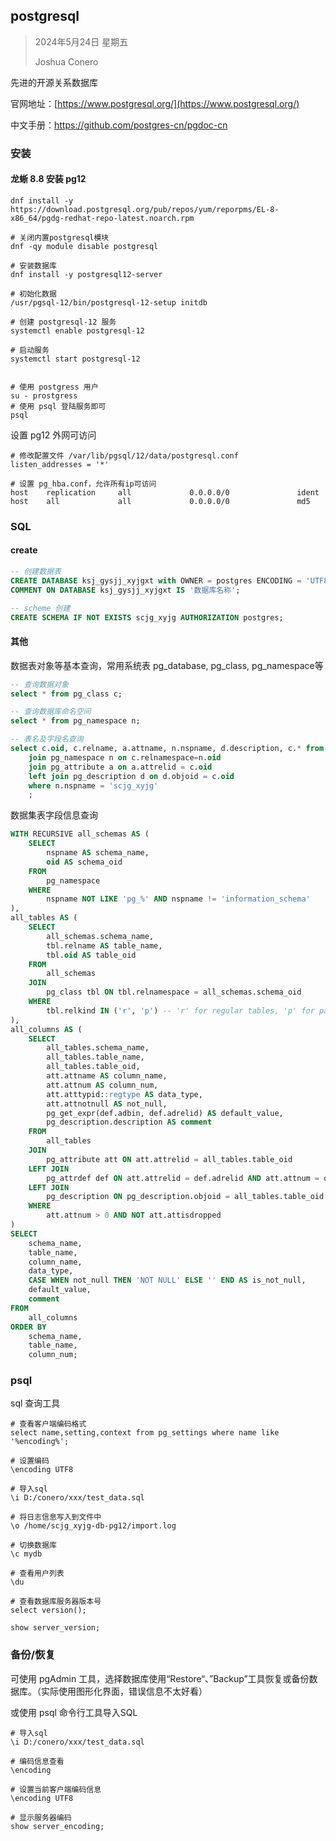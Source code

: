 ## postgresql

> 2024年5月24日 星期五
>
> Joshua Conero



先进的开源关系数据库



官网地址：[https://www.postgresql.org/](https://www.postgresql.org/)

中文手册：https://github.com/postgres-cn/pgdoc-cn



### 安装

#### 龙蜥 8.8 安装 pg12

```shell
dnf install -y https://download.postgresql.org/pub/repos/yum/reporpms/EL-8-x86_64/pgdg-redhat-repo-latest.noarch.rpm

# 关闭内置postgresql模块
dnf -qy module disable postgresql

# 安装数据库
dnf install -y postgresql12-server

# 初始化数据
/usr/pgsql-12/bin/postgresql-12-setup initdb

# 创建 postgresql-12 服务
systemctl enable postgresql-12

# 启动服务
systemctl start postgresql-12


# 使用 postgress 用户
su - prostgress
# 使用 psql 登陆服务即可
psql
```



设置 pg12 外网可访问

```shell
# 修改配置文件 /var/lib/pgsql/12/data/postgresql.conf
listen_addresses = '*'

# 设置 pg_hba.conf，允许所有ip可访问
host    replication     all             0.0.0.0/0               ident
host    all             all             0.0.0.0/0               md5
```



### SQL

#### create

```sql
-- 创建数据表
CREATE DATABASE ksj_gysjj_xyjgxt with OWNER = postgres ENCODING = 'UTF8';
COMMENT ON DATABASE ksj_gysjj_xyjgxt IS '数据库名称';

-- scheme 创建
CREATE SCHEMA IF NOT EXISTS scjg_xyjg AUTHORIZATION postgres;
```





#### 其他

数据表对象等基本查询，常用系统表 pg_database, pg_class, pg_namespace等

```sql
-- 查询数据对象
select * from pg_class c;

-- 查询数据库命名空间
select * from pg_namespace n;

-- 表名及字段名查询
select c.oid, c.relname, a.attname, n.nspname, d.description, c.* from pg_class c 
	join pg_namespace n on c.relnamespace=n.oid
	join pg_attribute a on a.attrelid = c.oid
	left join pg_description d on d.objoid = c.oid
	where n.nspname = 'scjg_xyjg'
	;
```



数据集表字段信息查询

```sql
WITH RECURSIVE all_schemas AS (
    SELECT 
        nspname AS schema_name,
        oid AS schema_oid
    FROM 
        pg_namespace
    WHERE 
        nspname NOT LIKE 'pg_%' AND nspname != 'information_schema'
),
all_tables AS (
    SELECT 
        all_schemas.schema_name,
        tbl.relname AS table_name,
        tbl.oid AS table_oid
    FROM 
        all_schemas
    JOIN 
        pg_class tbl ON tbl.relnamespace = all_schemas.schema_oid
    WHERE 
        tbl.relkind IN ('r', 'p') -- 'r' for regular tables, 'p' for partitioned tables
),
all_columns AS (
    SELECT 
        all_tables.schema_name,
        all_tables.table_name,
        all_tables.table_oid,
        att.attname AS column_name,
        att.attnum AS column_num,
        att.atttypid::regtype AS data_type,
        att.attnotnull AS not_null,
        pg_get_expr(def.adbin, def.adrelid) AS default_value,
        pg_description.description AS comment
    FROM 
        all_tables
    JOIN 
        pg_attribute att ON att.attrelid = all_tables.table_oid
    LEFT JOIN 
        pg_attrdef def ON att.attrelid = def.adrelid AND att.attnum = def.adnum
    LEFT JOIN 
        pg_description ON pg_description.objoid = all_tables.table_oid AND pg_description.objsubid = att.attnum
    WHERE 
        att.attnum > 0 AND NOT att.attisdropped
)
SELECT 
    schema_name,
    table_name,
    column_name,
    data_type,
    CASE WHEN not_null THEN 'NOT NULL' ELSE '' END AS is_not_null,
    default_value,
    comment
FROM 
    all_columns
ORDER BY 
    schema_name, 
    table_name, 
    column_num;
```









### psql

sql 查询工具

```shell
# 查看客户端编码格式
select name,setting,context from pg_settings where name like '%encoding%';

# 设置编码
\encoding UTF8

# 导入sql
\i D:/conero/xxx/test_data.sql

# 将日志信息写入到文件中
\o /home/scjg_xyjg-db-pg12/import.log

# 切换数据库
\c mydb

# 查看用户列表
\du

# 查看数据库服务器版本号
select version();

show server_version;
```





### 备份/恢复

可使用 pgAdmin 工具，选择数据库使用“Restore“、”Backup”工具恢复或备份数据库。（实际使用图形化界面，错误信息不太好看）



或使用 psql 命令行工具导入SQL

```shell
# 导入sql
\i D:/conero/xxx/test_data.sql

# 编码信息查看
\encoding

# 设置当前客户端编码信息
\encoding UTF8

# 显示服务器编码
show server_encoding;
```

